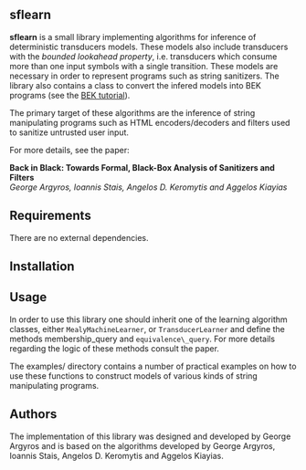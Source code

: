 ## sflearn

**sflearn** is a small library implementing algorithms for inference of
deterministic transducers models. These models also include transducers with the
_bounded lookahead property_, i.e. transducers which consume more than one input
symbols with a single transition. These models are necessary in order to
represent programs such as string sanitizers. The library also contains a class
to convert the infered models into BEK programs (see the [BEK
tutorial](www.rise4fun.com/Bek/tutorial)).

The primary target of these algorithms are the inference of string manipulating
programs such as HTML encoders/decoders and filters used to sanitize untrusted
user input.

For more details, see the paper:

**Back in Black: Towards Formal, Black-Box Analysis of Sanitizers and Filters**  
_George Argyros, Ioannis Stais, Angelos D. Keromytis and Aggelos Kiayias_


## Requirements

There are no external dependencies.

## Installation



## Usage

In order to use this library one should inherit one of the learning algorithm
classes, either `MealyMachineLearner`, or `TransducerLearner`  and define the
methods membership\_query and `equivalence\_query`. For more details regarding
the logic of these methods consult the paper.

The examples/ directory contains a number of practical examples on how to use
these functions to construct models of various kinds of string manipulating
programs.


## Authors

The implementation of this library was designed and developed by George Argyros
and is based on the algorithms developed by George Argyros, Ioannis Stais,
Angelos D. Keromytis and Aggelos Kiayias.
